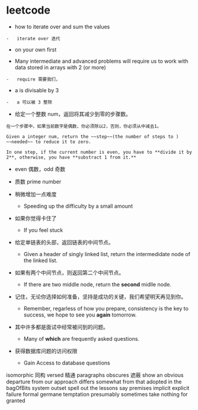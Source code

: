 # leetcode

-    how to iterate over and sum the values

    -   iterate over 迭代

-   on your own first

-    Many intermediate and advanced problems will require us to work with data stored in arrays with 2 (or more)

    -   require 需要我们，

-    a is divisable by 3 

    -   a 可以被 3 整除

-    给定一个整数 num，返回将其减少到零的步骤数。

    在一个步骤中，如果当前数字是偶数，你必须除以2，否则，你必须从中减去1。

    Given a integer num, return the ~~step~~(the number of steps to ) ~~needed~~ to reduce it to zero.

    In one step, if the current number is even, you have to **divide it by 2**, otherwise, you have **substract 1 from it.**

-   even 偶数，odd 奇数

-   质数 prime number

-   稍微增加一点难度

    -    Speeding up the difficulty by a small amount

-   如果你觉得卡住了

    -    If you feel stuck

-   给定单链表的头部，返回链表的中间节点。

    -    Given a header of singly linked list, return the intermedidate node of the linked list.

-   如果有两个中间节点，则返回第二个中间节点。

    -    If there are two middle node, return the **second** midlle node.

-   记住，无论你选择如何准备，坚持是成功的关键，我们希望明天再见到你。

    -    Remember, regarless of how you prepare, consistency is the key to success, we hope to see you **again** tomorrow.

-   其中许多都是面试中经常被问到的问题。

    -    Many of **which** are frequently asked questions.

-   获得数据库问题的访问权限

    -    Gain Access to database questions







isomorphic 同构
versed 精通
paragraphs
obscures 遮蔽
show an obvious departure from 
our approach differs somewhat from that adopted in the bagOfBits system
outset
spell out the lessons
say
premises
implicit
explicit
failure
formal
germane
temptation
presumably
sometimes take nothing for granted
